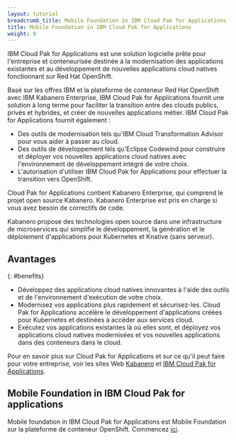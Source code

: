 ```yaml
---
layout: tutorial
breadcrumb_title: Mobile Foundation in IBM Cloud Pak for Applications
title: Mobile Foundation in IBM Cloud Pak for Applications
weight: 9
---
```

<!-- NLS_CHARSET=UTF-8 -->

IBM Cloud Pak for Applications est une solution logicielle prête pour l'entreprise et conteneurisée destinée à la modernisation des applications existantes et au développement de nouvelles applications cloud natives fonctionnant sur Red Hat OpenShift.

Basé sur les offres IBM et la plateforme de conteneur Red Hat OpenShift avec IBM Kabanero Enterprise, IBM Cloud Pak for Applications fournit une solution à long terme pour faciliter la transition entre des clouds publics, privés et hybrides, et créer de nouvelles applications métier. IBM Cloud Pak for Applications fournit également :

* Des outils de modernisation tels qu'IBM Cloud Transformation Advisor pour vous aider à passer au cloud.
* Des outils de développement tels qu'Eclipse Codewind pour construire et déployer vos nouvelles applications cloud natives avec l'environnement de développement intégré de votre choix.
* L'autorisation d'utiliser IBM Cloud Pak for Applications pour effectuer la transition vers OpenShift.

Cloud Pak for Applications contient Kabanero Enterprise, qui comprend le projet open source Kabanero. Kabanero Enterprise est pris en charge si vous avez besoin de correctifs de code.

Kabanero propose des technologies open source dans une infrastructure de microservices qui simplifie le développement, la génération et le déploiement d'applications pour Kubernetes et Knative (sans serveur).

## Avantages
{: #benefits}

* Développez des applications cloud natives innovantes à l'aide des outils et de l'environnement d'exécution de votre choix.
* Modernisez vos applications plus rapidement et sécurisez-les. Cloud Pak for Applications accélère le développement d'applications créées pour Kubernetes et destinées à accéder aux services cloud.
* Exécutez vos applications existantes là où elles sont, et déployez vos applications cloud natives modernisées et vos nouvelles applications dans des conteneurs dans le cloud.

Pour en savoir plus sur Cloud Pak for Applications et sur ce qu'il peut faire pour votre entreprise, voir les sites Web [Kabanero](https://kabanero.io/) et [IBM Cloud Pak for Applications](https://www.ibm.com/cloud/cloud-pak-for-applications).

## Mobile Foundation in IBM Cloud Pak for applications

Mobile foundation in IBM Cloud Pak for Applications est Mobile Foundation sur la plateforme de conteneur OpenShift. Commencez [ici](../ibmcloud/getting-started-mf-on-rhos/).
